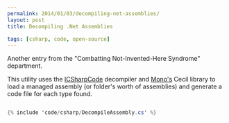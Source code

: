 ```yaml
---
permalink: 2014/01/03/decompiling-net-assemblies/
layout: post
title: Decompiling .Net Assemblies

tags: [csharp, code, open-source]
---
```


Another entry from the "Combatting Not-Invented-Here Syndrome" department.

This utility uses the [ICSharpCode](http://www.icsharpcode.net/) decompiler
and [Mono's](http://www.mono-project.com/Main_Page) Cecil library to load
a managed assembly (or folder's worth of assemblies) and generate a code file
for each type found.

```csharp

{% include 'code/csharp/DecompileAssembly.cs' %}

```
